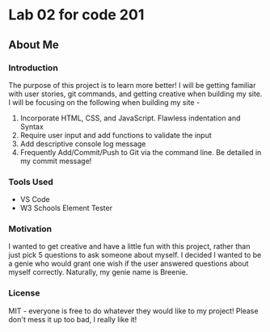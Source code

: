 # Lab 02 for code 201
## About Me

### Introduction
The purpose of this project is to learn more better! I will be getting familiar with user stories, git commands, and getting creative when building my site. I will be focusing on the following when building my site - 

<ol>
  <li>Incorporate HTML, CSS, and JavaScript. Flawless indentation and Syntax</li>
  <li>Require user input and add functions to validate the input</li>
  <li>Add descriptive console log message</li>
  <li>Frequently Add/Commit/Push to Git via the command line. Be detailed in my commit message!</li>
</ol>  

### Tools Used
  <ul>
    <li>VS Code</li>
    <li>W3 Schools Element Tester</li>
  </ul>  


### Motivation
I wanted to get creative and have a little fun with this project, rather than just pick 5 questions to ask someone about myself. I decided I wanted to be a genie who would grant one wish if the user answered questions about myself correctly. Naturally, my genie name is Breenie.


### License
MIT - everyone is free to do whatever they would like to my project! Please don't mess it up too bad, I really like it!

